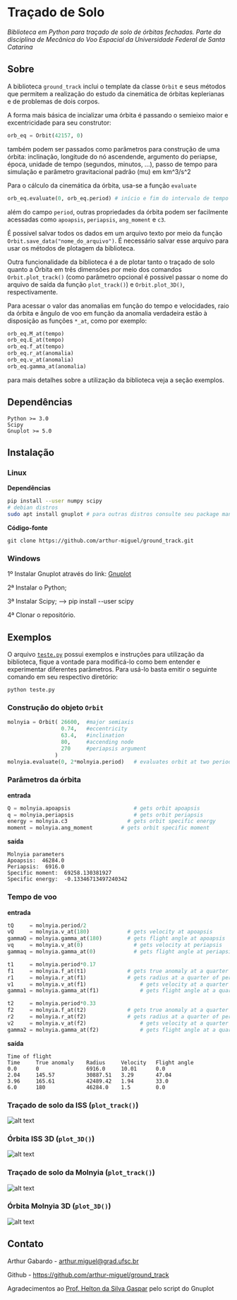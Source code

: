 # Traçado de Solo
*Biblioteca em Python para traçado de solo de órbitas fechadas. Parte da disciplina de Mecânica do Voo Espacial da Universidade Federal de Santa Catarina*

## Sobre

A biblioteca `ground_track` inclui o template da classe `Orbit` e seus métodos que permitem a realização do estudo da cinemática de órbitas keplerianas e de problemas de dois corpos.

A forma mais básica de incializar uma órbita é passando o semieixo maior e excentricidade para seu construtor:
```python
orb_eq = Orbit(42157, 0)
```
também podem ser passados como parâmetros para construção de uma órbita: inclinação, longitude do nó ascendende, argumento do periapse, época, unidade de tempo (segundos, minutos, ...), passo de tempo para simulação e parâmetro gravitacional padrão (mu) em km^3/s^2

Para o cálculo da cinemática da órbita, usa-se a função `evaluate`
```python
orb_eq.evaluate(0, orb_eq.period) # início e fim do intervalo de tempo que se quer avaliar
```
além do campo `period`, outras propriedades da órbita podem ser facilmente acessadas como `apoapsis`, `periapsis`, `ang_moment` e `c3`.

É possivel salvar todos os dados em um arquivo texto por meio da função `Orbit.save_data("nome_do_arquivo")`. É necessário salvar esse arquivo para usar os métodos de plotagem da biblioteca.

Outra funcionalidade da biblioteca é a de plotar tanto o traçado de solo quanto a Órbita em três dimensões por meio dos comandos `Orbit.plot_track()` (como parâmetro opcional é possivel passar o nome do arquivo de saída da função `plot_track()`) e `Orbit.plot_3D()`, respectivamente.

Para acessar o valor das anomalias em função do tempo e velocidades, raio da órbita e ângulo de voo em função da anomalia verdadeira estão à disposição as funções `*_at`, como por exemplo:

```python
orb_eq.M_at(tempo)
orb_eq.E_at(tempo)
orb_eq.f_at(tempo)
orb_eq.r_at(anomalia)
orb_eq.v_at(anomalia)
orb_eq.gamma_at(anomalia)
```
para mais detalhes sobre a utilização da biblioteca veja a seção exemplos.

## Dependências
```
Python >= 3.0
Scipy
Gnuplot >= 5.0
```

## Instalação

### Linux

**Dependências**
```sh
pip install --user numpy scipy
# debian distros
sudo apt install gnuplot # para outras distros consulte seu package manager
```
**Código-fonte**
```
git clone https://github.com/arthur-miguel/ground_track.git
```

### Windows

1º Instalar Gnuplot através do link: [Gnuplot](https://sourceforge.net/projects/gnuplot/files/gnuplot/)

2ª Instalar o Python;

3ª Instalar Scipy; --> pip install --user scipy

4ª Clonar o repositório.

## Exemplos
O arquivo [`teste.py`](./src/teste.py) possui exemplos e instruções para utilização da biblioteca, fique a vontade para modificá-lo como bem entender e experimentar diferentes parâmetros. Para usá-lo basta emitir o seguinte comando em seu respectivo diretório:
```
python teste.py
```
### Construção do objeto `Orbit`
```python
molnyia = Orbit( 26600,  #major semiaxis
                 0.74,   #eccentricity
                 63.4,   #inclination
                 80,     #accending node
                 270     #periapsis argument
               )
molnyia.evaluate(0, 2*molnyia.period)   # evaluates orbit at two periods
```

### Parâmetros da órbita
**entrada**
```python
Q = molnyia.apoapsis		            # gets orbit apoapsis
q = molnyia.periapsis		            # gets orbit periapsis
energy = molnyia.c3		              # gets orbit specific energy
moment = molnyia.ang_moment	        # gets orbit specific moment
```
**saída**
```
Molnyia parameters
Apoapsis:  46284.0
Periapsis:  6916.0
Specific moment:  69258.130381927
Specific energy:  -0.13346713497240342
```

### Tempo de voo
**entrada**
```python
tQ     = molnyia.period/2
vQ     = molnyia.v_at(180)	          # gets velocity at apoapsis
gammaQ = molnyia.gamma_at(180)        # gets flight angle at apoapsis
vq     = molnyia.v_at(0)	            # gets velocity at periapsis
gammaq = molnyia.gamma_at(0)	        # gets flight angle at periapsis

t1     = molnyia.period*0.17
f1     = molnyia.f_at(t1)             # gets true anomaly at a quarter of period
r1     = molnyia.r_at(f1)             # gets radius at a quarter of period
v1     = molnyia.v_at(f1)		          # gets velocity at a quarter of period
gamma1 = molnyia.gamma_at(f1)		      # gets flight angle at a quarter of period

t2     = molnyia.period*0.33
f2     = molnyia.f_at(t2)             # gets true anomaly at a quarter of period
r2     = molnyia.r_at(f2)             # gets radius at a quarter of period
v2     = molnyia.v_at(f2)		          # gets velocity at a quarter of period
gamma2 = molnyia.gamma_at(f2)		      # gets flight angle at a quarter of period
```
**saída**
```
Time of flight
Time     True anomaly    Radius     Velocity   Flight angle
0.0      0               6916.0     10.01      0.0
2.04     145.57          30887.51   3.29       47.04
3.96     165.61          42489.42   1.94       33.0
6.0      180             46284.0    1.5        0.0
```

### Traçado de solo da ISS (`plot_track()`)
![alt text](./examples/iss.png?raw=true)

### Órbita ISS 3D (`plot_3D()`)
![alt text](./examples/iss_3D.png?raw=true)

### Traçado de solo da Molnyia (`plot_track()`)
![alt text](./examples/molnyia.png?raw=true)

### Órbita Molnyia 3D (`plot_3D()`)
![alt text](./examples/molnyia_3D.png?raw=true)

## Contato

Arthur Gabardo - <arthur.miguel@grad.ufsc.br>

Github - <https://github.com/arthur-miguel/ground_track>

Agradecimentos ao [Prof. Helton da Silva Gaspar](https://helton.paginas.ufsc.br/) pelo script do Gnuplot
